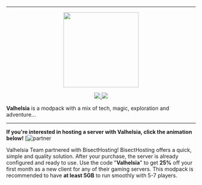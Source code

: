 ------------------------------

<p align="center">
  <img width="200" height="200" src="https://zupimages.net/up/20/08/shxm.png">
</p>

<p align="center">
  <a href="https://discordapp.com/invite/reQZEXu">
    <img src="https://img.shields.io/discord/396333981601234944?color=1b1b1b&label=Discord&logo=Discord&style=plastic">
  </a>
  <a href="https://twitter.com/valhelsia">
    <img src="https://img.shields.io/twitter/follow/valhelsia?color=1b1b1b&label=Twitter&logo=twitter&style=plastic">
  </a>
</p>

**Valhelsia** is a modpack with a mix of tech, magic, exploration and adventure...

------------------------------

**If you're interested in hosting a server with Valhelsia, click the animation below!**
[![partner](https://zupimages.net/up/20/20/1wbh.png)

Valhelsia Team partnered with BisectHosting!
BisectHosting offers a quick, simple and quality solution. After your purchase, the server is already configured and ready to use.
Use the code "**Valhelsia**" to get **25%** off your first month as a new client for any of their gaming servers.
This modpack is recommended to have **at least 5GB** to run smoothly with 5-7 players.

